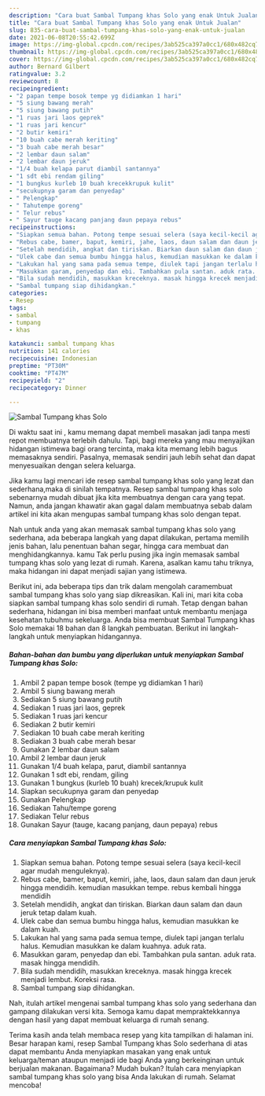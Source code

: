 ```yaml
---
description: "Cara buat Sambal Tumpang khas Solo yang enak Untuk Jualan"
title: "Cara buat Sambal Tumpang khas Solo yang enak Untuk Jualan"
slug: 835-cara-buat-sambal-tumpang-khas-solo-yang-enak-untuk-jualan
date: 2021-06-08T20:55:42.699Z
image: https://img-global.cpcdn.com/recipes/3ab525ca397a0cc1/680x482cq70/sambal-tumpang-khas-solo-foto-resep-utama.jpg
thumbnail: https://img-global.cpcdn.com/recipes/3ab525ca397a0cc1/680x482cq70/sambal-tumpang-khas-solo-foto-resep-utama.jpg
cover: https://img-global.cpcdn.com/recipes/3ab525ca397a0cc1/680x482cq70/sambal-tumpang-khas-solo-foto-resep-utama.jpg
author: Bernard Gilbert
ratingvalue: 3.2
reviewcount: 8
recipeingredient:
- "2 papan tempe bosok tempe yg didiamkan 1 hari"
- "5 siung bawang merah"
- "5 siung bawang putih"
- "1 ruas jari laos geprek"
- "1 ruas jari kencur"
- "2 butir kemiri"
- "10 buah cabe merah keriting"
- "3 buah cabe merah besar"
- "2 lembar daun salam"
- "2 lembar daun jeruk"
- "1/4 buah kelapa parut diambil santannya"
- "1 sdt ebi rendam giling"
- "1 bungkus kurleb 10 buah krecekkrupuk kulit"
- "secukupnya garam dan penyedap"
- " Pelengkap"
- " Tahutempe goreng"
- " Telur rebus"
- " Sayur tauge kacang panjang daun pepaya rebus"
recipeinstructions:
- "Siapkan semua bahan. Potong tempe sesuai selera (saya kecil-kecil agar mudah menguleknya)."
- "Rebus cabe, bamer, baput, kemiri, jahe, laos, daun salam dan daun jeruk hingga mendidih. kemudian masukkan tempe. rebus kembali hingga mendidih"
- "Setelah mendidih, angkat dan tiriskan. Biarkan daun salam dan daun jeruk tetap dalam kuah."
- "Ulek cabe dan semua bumbu hingga halus, kemudian masukkan ke dalam kuah."
- "Lakukan hal yang sama pada semua tempe, diulek tapi jangan terlalu halus. Kemudian masukkan ke dalam kuahnya. aduk rata."
- "Masukkan garam, penyedap dan ebi. Tambahkan pula santan. aduk rata. masak hingga mendidih."
- "Bila sudah mendidih, masukkan kreceknya. masak hingga krecek menjadi lembut. Koreksi rasa."
- "Sambal tumpang siap dihidangkan."
categories:
- Resep
tags:
- sambal
- tumpang
- khas

katakunci: sambal tumpang khas 
nutrition: 141 calories
recipecuisine: Indonesian
preptime: "PT30M"
cooktime: "PT47M"
recipeyield: "2"
recipecategory: Dinner

---
```



![Sambal Tumpang khas Solo](https://img-global.cpcdn.com/recipes/3ab525ca397a0cc1/680x482cq70/sambal-tumpang-khas-solo-foto-resep-utama.jpg)

Di waktu  saat ini , kamu memang dapat membeli masakan jadi tanpa mesti repot membuatnya terlebih dahulu. Tapi, bagi mereka yang mau menyajikan hidangan istimewa bagi orang tercinta, maka kita memang lebih bagus memasaknya sendiri. Pasalnya, memasak sendiri jauh lebih sehat dan dapat menyesuaikan dengan selera keluarga.

Jika kamu lagi mencari ide resep sambal tumpang khas solo yang lezat dan sederhana,maka di sinilah tempatnya. Resep sambal tumpang khas solo  sebenarnya mudah dibuat jika kita membuatnya dengan cara yang tepat. Namun, anda jangan khawatir akan gagal dalam membuatnya 
sebab dalam artikel ini kita akan mengupas sambal tumpang khas solo dengan tepat.  



Nah untuk anda yang akan memasak sambal tumpang khas solo yang sederhana, ada beberapa langkah yang dapat dilakukan, pertama memilih jenis bahan, lalu penentuan bahan segar, hingga cara membuat dan menghidangkannya. kamu Tak perlu pusing jika ingin memasak sambal tumpang khas solo yang lezat di rumah. Karena, asalkan kamu  tahu triknya, maka hidangan ini dapat menjadi sajian yang istimewa.

Berikut ini, ada beberapa tips dan trik dalam mengolah caramembuat sambal tumpang khas solo yang siap dikreasikan. Kali ini, mari kita coba siapkan sambal tumpang khas solo sendiri di rumah. Tetap dengan bahan sederhana, hidangan ini bisa memberi manfaat untuk membantu menjaga kesehatan tubuhmu sekeluarga. Anda bisa membuat Sambal Tumpang khas Solo memakai 18 bahan dan 8 langkah pembuatan. Berikut ini langkah-langkah untuk menyiapkan hidangannya.

<!--inarticleads1-->

##### Bahan-bahan dan bumbu yang diperlukan untuk menyiapkan Sambal Tumpang khas Solo:

1. Ambil 2 papan tempe bosok (tempe yg didiamkan 1 hari)
1. Ambil 5 siung bawang merah
1. Sediakan 5 siung bawang putih
1. Sediakan 1 ruas jari laos, geprek
1. Sediakan 1 ruas jari kencur
1. Sediakan 2 butir kemiri
1. Sediakan 10 buah cabe merah keriting
1. Sediakan 3 buah cabe merah besar
1. Gunakan 2 lembar daun salam
1. Ambil 2 lembar daun jeruk
1. Gunakan 1/4 buah kelapa, parut, diambil santannya
1. Gunakan 1 sdt ebi, rendam, giling
1. Gunakan 1 bungkus (kurleb 10 buah) krecek/krupuk kulit
1. Siapkan secukupnya garam dan penyedap
1. Gunakan  Pelengkap
1. Sediakan  Tahu/tempe goreng
1. Sediakan  Telur rebus
1. Gunakan  Sayur (tauge, kacang panjang, daun pepaya) rebus




<!--inarticleads2-->

##### Cara menyiapkan Sambal Tumpang khas Solo:

1. Siapkan semua bahan. Potong tempe sesuai selera (saya kecil-kecil agar mudah menguleknya).
1. Rebus cabe, bamer, baput, kemiri, jahe, laos, daun salam dan daun jeruk hingga mendidih. kemudian masukkan tempe. rebus kembali hingga mendidih
1. Setelah mendidih, angkat dan tiriskan. Biarkan daun salam dan daun jeruk tetap dalam kuah.
1. Ulek cabe dan semua bumbu hingga halus, kemudian masukkan ke dalam kuah.
1. Lakukan hal yang sama pada semua tempe, diulek tapi jangan terlalu halus. Kemudian masukkan ke dalam kuahnya. aduk rata.
1. Masukkan garam, penyedap dan ebi. Tambahkan pula santan. aduk rata. masak hingga mendidih.
1. Bila sudah mendidih, masukkan kreceknya. masak hingga krecek menjadi lembut. Koreksi rasa.
1. Sambal tumpang siap dihidangkan.




Nah, itulah artikel mengenai  sambal tumpang khas solo  yang sederhana dan gampang dilakukan versi kita. Semoga kamu dapat mempraktekkannya dengan hasil yang dapat membuat keluarga di rumah senang. 

Terima kasih anda telah membaca resep yang kita tampilkan di halaman ini. Besar harapan kami, resep  Sambal Tumpang khas Solo sederhana di atas dapat membantu Anda menyiapkan masakan yang enak untuk keluarga/teman ataupun menjadi ide bagi Anda yang berkeinginan untuk berjualan makanan. Bagaimana? Mudah bukan? Itulah cara menyiapkan sambal tumpang khas solo yang bisa Anda lakukan di rumah. Selamat mencoba!

